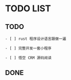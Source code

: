 
# TODO LIST

## TODO

    - [ ] rust 程序设计语言跟做一遍

    - [ ] 完整开发一套小程序

    - [ ] 悟空 CRM 源码阅读

## DONE
